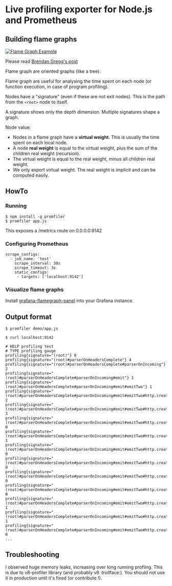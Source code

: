 # Live profiling exporter for Node.js and Prometheus

## Building flame graphs

[![Flame Graph Example](https://media.giphy.com/media/l41JMjBaxrZw1bqpi/giphy.gif)](http://spiermar.github.io/d3-flame-graph/)

Please read [Brendan Gregg's post](http://www.brendangregg.com/flamegraphs.html)

Flame graph are oriented graphs (like a tree).

Flame graph are useful for analysing the time spent on each node (or function execution, in case of program profiling).

Nodes have a "signature" (even if these are not exit nodes). This is the path from the `<root>` node to itself.

A signature shows only the depth dimension. Multiple signatures shape a graph.

Node value:
- Nodes in a flame graph have a **virtual weight**. This is usually the time spent on each local node.
- A node **real weight** is equal to the virtual weight, plus the sum of the children real weight (recursion).
- The virtual weight is equal to the real weight, minus all children real weight.
- We only export virtual weight. The real weight is implicit and can be computed easily.

## HowTo

### Running

```
$ npm install -g promfiler
$ promfiler app.js
```

This exposes a /metrics route on 0.0.0.0:9142

### Configuring Prometheus

```
scrape_configs:
  - job_name: 'test'
    scrape_interval: 30s
    scrape_timeout: 3s
    static_configs:
     - targets: ['localhost:9142']
```

### Visualize flame graphs

Install [grafana-flamegraph-panel](https://github.com/samber/grafana-flamegraph-panel) into your Grafana instance.

## Output format

```
$ promfiler demo/app.js

$ curl localhost:9142
```

```
# HELP profiling test
# TYPE profiling gauge
profiling{signature="(root)"} 0
profiling{signature="(root)#parserOnHeadersComplete"} 4
profiling{signature="(root)#parserOnHeadersComplete#parserOnIncoming"} 2
profiling{signature="(root)#parserOnHeadersComplete#parserOnIncoming#emit"} 1
profiling{signature="(root)#parserOnHeadersComplete#parserOnIncoming#emit#emitTwo"} 1
profiling{signature="(root)#parserOnHeadersComplete#parserOnIncoming#emit#emitTwo#http.createServer"} 2
profiling{signature="(root)#parserOnHeadersComplete#parserOnIncoming#emit#emitTwo#http.createServer#end"} 3
profiling{signature="(root)#parserOnHeadersComplete#parserOnIncoming#emit#emitTwo#http.createServer#end#_implicitHeader"} 0
profiling{signature="(root)#parserOnHeadersComplete#parserOnIncoming#emit#emitTwo#http.createServer#end#_implicitHeader#writeHead"} 1
profiling{signature="(root)#parserOnHeadersComplete#parserOnIncoming#emit#emitTwo#http.createServer#end#_implicitHeader#writeHead#_storeHeader"} 0
profiling{signature="(root)#parserOnHeadersComplete#parserOnIncoming#emit#emitTwo#http.createServer#end#_implicitHeader#writeHead#_storeHeader#utcDate"} 0
profiling{signature="(root)#parserOnHeadersComplete#parserOnIncoming#emit#emitTwo#http.createServer#end#_implicitHeader#writeHead#_storeHeader#utcDate#exports._unrefActive"} 0
profiling{signature="(root)#parserOnHeadersComplete#parserOnIncoming#emit#emitTwo#http.createServer#end#_implicitHeader#writeHead#_storeHeader#utcDate#exports._unrefActive#insert"} 0
profiling{signature="(root)#parserOnHeadersComplete#parserOnIncoming#emit#emitTwo#http.createServer#end#_implicitHeader#writeHead#_storeHeader#utcDate#exports._unrefActive#insert#createTimersList"} 1
profiling{signature="(root)#parserOnHeadersComplete#parserOnIncoming#emit#emitTwo#http.createServer#end#write"} 1
profiling{signature="(root)#parserOnHeadersComplete#parserOnIncoming#emit#emitTwo#http.createServer#end#write#_send"} 0
...
```

## Troubleshooting

I observed huge memory leaks, increasing over long running profling. This is due to v8-profiler library (and probably v8 :trollface:). You should not use it in production until it's fixed (or contribute !).
